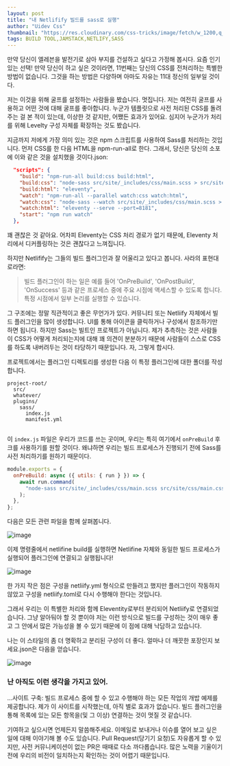 ```yaml
---
layout: post
title: "내 Netlifify 빌드를 sass로 실행"
author: "Uidev Css"
thumbnail: "https://res.cloudinary.com/css-tricks/image/fetch/w_1200,q_auto,f_auto/https://css-tricks.com/wp-content/uploads/2020/06/netlify-build-plugins-sass.png"
tags: BUILD TOOL,JAMSTACK,NETLIFY,SASS
---
```



만약 당신이 엘레븐을 발전기로 삼아 부지를 건설하고 싶다고 가정해 봅시다. 요즘 인기 있는 선택! 만약 당신이 하고 싶은 것이라면, 11번째는 당신의 CSS를 전처리하는 특별한 방법이 없습니다. 그것을 하는 방법은 다양하며 아마도 자유는 11대 정신의 일부일 것이다.

저는 이것을 위해 굴프를 설정하는 사람들을 봤습니다. 멋집니다. 저는 여전히 굴프를 사용하고 어떤 것에 대해 굴프를 좋아합니다. 누군가 템플릿으로 사전 처리된 CSS를 돌려주는 걸 본 적이 있는데, 이상한 것 같지만, 어쨌든 효과가 있어요. 심지어 누군가가 처리를 위해 Levelty 구성 자체를 확장하는 것도 봤습니다.

지금까지 저에게 가장 의미 있는 것은 npm 스크립트를 사용하여 Sass를 처리하는 것입니다. 먼저 CSS를 한 다음 HTML을 npm-run-all로 한다. 그래서, 당신은 당신의 소포에 이와 같은 것을 설치했을 것이다.json:

```package.json
  "scripts": {
    "build": "npm-run-all build:css build:html",
    "build:css": "node-sass src/site/_includes/css/main.scss > src/site/css/main.css",
    "build:html": "eleventy",
    "watch": "npm-run-all --parallel watch:css watch:html",
    "watch:css": "node-sass --watch src/site/_includes/css/main.scss > src/site/css/main.css",
    "watch:html": "eleventy --serve --port=8181",
    "start": "npm run watch"
  },
```

꽤 괜찮은 것 같아요. 어차피 Eleventy는 CSS 처리 경로가 없기 때문에, Eleventy 처리에서 디커플링하는 것은 괜찮다고 느껴집니다.

하지만 Netlifify는 그들의 빌드 플러그인과 잘 어울리고 있다고 봅니다. 사라의 표현대로라면:

> 빌드 플러그인이 하는 일은 예를 들어 'OnPreBuild', 'OnPostBuild', 'OnSuccess' 등과 같은 프로세스 중에 주요 시점에 액세스할 수 있도록 합니다. 특정 시점에서 일부 논리를 실행할 수 있습니다.

그 구조에는 정말 직관적이고 좋은 무언가가 있다. 커뮤니티 또는 Netliify 자체에서 빌드 플러그인을 많이 생성합니다. UI를 통해 아이콘을 클릭하거나 구성에서 참조하기만 하면 됩니다. 하지만 Sass는 빌트인 프로젝트가 아닙니다. 제가 추측하는 것은 사람들이 CSS가 어떻게 처리되는지에 대해 꽤 의견이 분분하기 때문에 사람들이 스스로 CSS를 하도록 내버려두는 것이 타당하기 때문입니다. 자, 그렇게 합시다.

프로젝트에서는 플러그인 디렉토리를 생성한 다음 이 특정 플러그인에 대한 폴더를 작성합니다.

```project file structure
project-root/
  src/
  whatever/
  plugins/
    sass/
      index.js
      manifest.yml 
 

```

이 `index.js` 파일은 우리가 코드를 쓰는 곳이며, 우리는 특히 여기에서 `onPreBuild` 후크를 사용하기를 원할 것이다. 왜냐하면 우리는 빌드 프로세스가 진행되기 전에 Sass를 사전 처리하기를 원하기 때문이다.

```js
module.exports = {
  onPreBuild: async ({ utils: { run } }) => {
    await run.command(
      "node-sass src/site/_includes/css/main.scss src/site/css/main.css"
    );
  },
};
```

다음은 모든 관련 파일을 함께 살펴봅니다.

![image](https://i2.wp.com/css-tricks.com/wp-content/uploads/2020/06/Screen-Shot-2020-06-09-at-6.47.36-AM.png?fit=1024%2C597&ssl=1)

이제 명령줄에서 netlifine build를 실행하면 Netlifine 자체와 동일한 빌드 프로세스가 실행되어 플러그인에 연결되고 실행됩니다!

![image](https://i2.wp.com/css-tricks.com/wp-content/uploads/2020/06/Screen-Shot-2020-06-09-at-6.51.27-AM.png?fit=1024%2C999&ssl=1)

한 가지 작은 점은 구성을 netliify.yml 형식으로 만들려고 했지만 플러그인이 작동하지 않았고 구성을 netliify.toml로 다시 수행해야 한다는 것입니다.

그래서 우리는 이 특별한 처리와 함께 Eleventity로부터 분리되어 Netliify로 연결되었습니다. 그냥 알아둬야 할 것 뿐이야 저는 이런 방식으로 빌드를 구성하는 것이 매우 좋고 그 안에서 많은 가능성을 볼 수 있기 때문에 이 점에 대해 낙담하고 있습니다.

나는 이 스타일의 좀 더 명확하고 분리된 구성이 더 좋다. 얼마나 더 깨끗한 포장인지 보세요.json은 다음을 얻습니다.

![image](https://i1.wp.com/css-tricks.com/wp-content/uploads/2020/06/Screen-Shot-2020-06-09-at-7.03.51-AM.png?fit=1024%2C620&ssl=1)

### 난 아직도 이런 생각을 가지고 있어.

…사이트 구축: 빌드 프로세스 중에 할 수 있고 수행해야 하는 모든 작업의 개밥 예제를 제공합니다. 제가 이 사이트를 시작했는데, 아직 별로 효과가 없습니다. 빌드 플러그인을 통해 목록에 있는 모든 항목을(및 그 이상) 연결하는 것이 멋질 것 같습니다.

기여하고 싶으시면 언제든지 말씀해주세요. 이메일로 보내거나 이슈를 열어 보고 싶은 일에 대해 이야기해 볼 수도 있습니다. Pull Request(당기기 요청)도 자유롭게 할 수 있지만, 사전 커뮤니케이션이 없는 PR은 때때로 다소 까다롭습니다. 많은 노력을 기울이기 전에 우리의 비전이 일치하는지 확인하는 것이 어렵기 때문입니다.